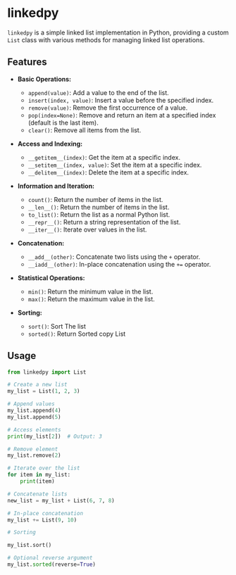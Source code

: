 # linkedpy

`linkedpy` is a simple linked list implementation in Python, providing a custom `List` class with various methods for managing linked list operations.

## Features

- **Basic Operations:**
  - `append(value)`: Add a value to the end of the list.
  - `insert(index, value)`: Insert a value before the specified index.
  - `remove(value)`: Remove the first occurrence of a value.
  - `pop(index=None)`: Remove and return an item at a specified index (default is the last item).
  - `clear()`: Remove all items from the list.

- **Access and Indexing:**
  - `__getitem__(index)`: Get the item at a specific index.
  - `__setitem__(index, value)`: Set the item at a specific index.
  - `__delitem__(index)`: Delete the item at a specific index.

- **Information and Iteration:**
  - `count()`: Return the number of items in the list.
  - `__len__()`: Return the number of items in the list.
  - `to_list()`: Return the list as a normal Python list.
  - `__repr__()`: Return a string representation of the list.
  - `__iter__()`: Iterate over values in the list.

- **Concatenation:**
  - `__add__(other)`: Concatenate two lists using the `+` operator.
  - `__iadd__(other)`: In-place concatenation using the `+=` operator.

- **Statistical Operations:**
  - `min()`: Return the minimum value in the list.
  - `max()`: Return the maximum value in the list.

- **Sorting:**
  - `sort()`: Sort The list
  - `sorted()`: Return Sorted copy List

## Usage

```python
from linkedpy import List

# Create a new list
my_list = List(1, 2, 3)

# Append values
my_list.append(4)
my_list.append(5)

# Access elements
print(my_list[2])  # Output: 3

# Remove element
my_list.remove(2)

# Iterate over the list
for item in my_list:
    print(item)

# Concatenate lists
new_list = my_list + List(6, 7, 8)

# In-place concatenation
my_list += List(9, 10)

# Sorting

my_list.sort()

# Optional reverse argument
my_list.sorted(reverse=True)